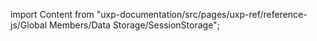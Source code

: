 
import Content from "uxp-documentation/src/pages/uxp-ref/reference-js/Global Members/Data Storage/SessionStorage";

<Content query="product=xd"/>
